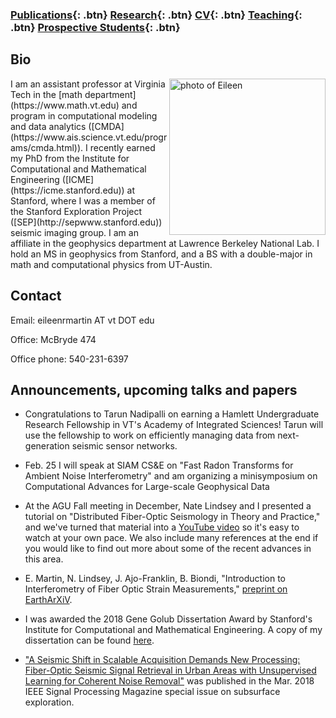 ### [Publications](/publications){: .btn}     [Research](/research){: .btn}      [CV](/docs/ermartin_CV.pdf){: .btn}       [Teaching](/teaching){: .btn} 	[Prospective Students](/prospectiveStudents){: .btn}

## Bio

<img src="https://eileenrmartin.github.io/img/eileen.jpg" alt="photo of Eileen" align="right" style="width: 250px;"/>
I am an assistant professor at Virginia Tech in the [math department](https://www.math.vt.edu) and program in computational modeling and data analytics ([CMDA](https://www.ais.science.vt.edu/programs/cmda.html)). I recently earned my PhD from the Institute for Computational and Mathematical Engineering ([ICME](https://icme.stanford.edu)) at Stanford, where I was a member of the Stanford Exploration Project ([SEP](http://sepwww.stanford.edu)) seismic imaging group. I am an affiliate in the geophysics department at Lawrence Berkeley National Lab. I hold an MS in geophysics from Stanford, and a BS with a double-major in math and computational physics from UT-Austin.  

## Contact

Email: eileenrmartin AT vt DOT edu   

Office: McBryde 474   

Office phone: 540-231-6397   


## Announcements, upcoming talks and papers

* Congratulations to Tarun Nadipalli on earning a Hamlett Undergraduate Research Fellowship in VT's Academy of Integrated Sciences! Tarun will use the fellowship to work on efficiently managing data from next-generation seismic sensor networks.

* Feb. 25 I will speak at SIAM CS&E on "Fast Radon Transforms for Ambient Noise Interferometry" and am organizing a minisymposium on Computational Advances for Large-scale Geophysical Data

* At the AGU Fall meeting in December, Nate Lindsey and I presented a tutorial on "Distributed Fiber-Optic Seismology in Theory and Practice," and we've turned that material into a [YouTube video](https://youtu.be/LAcQ44YRMuM) so it's easy to watch at your own pace. We also include many references at the end if you would like to find out more about some of the recent advances in this area.

* E. Martin, N. Lindsey, J. Ajo-Franklin, B. Biondi, "Introduction to Interferometry of Fiber Optic Strain Measurements," [preprint on EarthArXiV](https://eartharxiv.org/s2tjd/). 


* I was awarded the 2018 Gene Golub Dissertation Award by Stanford's Institute for Computational and Mathematical Engineering. A copy of my dissertation can be found [here](http://sepwww.stanford.edu/data/media/public/docs/sep173/dissertation.pdf). 


* ["A Seismic Shift in Scalable Acquisition Demands New Processing: Fiber-Optic Seismic Signal Retrieval in Urban Areas with Unsupervised Learning for Coherent Noise Removal"](http://ieeexplore.ieee.org/document/8310692/) was published in the Mar. 2018 IEEE Signal Processing Magazine special issue on subsurface exploration. 

